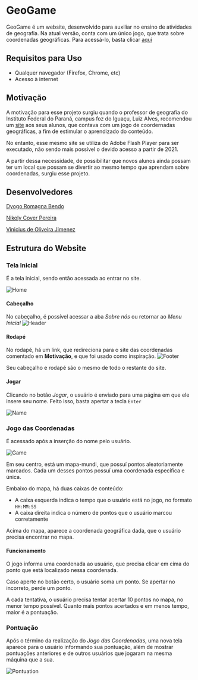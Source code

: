# GeoGame
GeoGame é um website, desenvolvido para auxiliar no ensino de atividades de geografia. Na atual versão, conta com um único jogo, que trata sobre coordenadas geográficas. Para acessá-lo, basta clicar [aqui](https://geogame-ifpr.herokuapp.com)

## Requisitos para Uso
- Qualquer navegador (Firefox, Chrome, etc)
- Acesso à internet

## Motivação
A motivação para esse projeto surgiu quando o professor de geografia do Instituto Federal do Paraná, campus foz do Iguaçu, Luiz Alves, recomendou um [site](http://www.geografia7.com/jogo-das-coordenadas-geograacuteficas.html) aos seus alunos, que contava com um jogo de coordernadas geográficas, a fim de estimular o aprendizado do conteúdo.

No entanto, esse mesmo site se utiliza do Adobe  Flash Player para ser executado, não sendo mais possível o devido acesso a partir de 2021. 

A partir dessa necessidade, de possibilitar que novos alunos ainda possam ter um local que possam se divertir ao mesmo tempo que aprendam sobre coordenadas, surgiu esse projeto. 

## Desenvolvedores
[Dyogo Romagna Bendo](https://github.com/DyogoBendo)

[Nikoly Cover Pereira](https://github.com/NikolyCover)

[Vinicius de Oliveira Jimenez](https://github.com/vinniciusJ)

## Estrutura do Website

### Tela Inicial
É a tela inicial, sendo então acessada ao entrar no site. 

![Home](public/assets/images/README/doc-landing-page.jpg)

#### Cabeçalho
No cabeçalho, é possível acessar a aba _Sobre nós_ ou retornar ao _Menu Inicial_
![Header](public/assets/images/README/doc-menu.jpg)

#### Rodapé
No rodapé, há um link, que redireciona para o site das coordenadas comentado em __Motivação__, e que foi usado como inspiração. 
![Footer](public/assets/images/README/doc-footer.png)

Seu cabeçalho e rodapé são o mesmo de todo o restante do site. 

#### Jogar
Clicando no botão _Jogar_, o usuário é enviado para uma página em que ele insere seu nome.
Feito isso, basta apertar a tecla ``` Enter ``` 

![Name](public/assets/images/README/doc-name-page.jpg)

### Jogo das Coordenadas
É acessado após a inserção do nome pelo usuário. 

![Game](public/assets/images/README/doc-world-map.jpg)

Em seu centro, está um mapa-mundi, que possuí pontos aleatoriamente marcados. Cada um desses pontos possuí uma coordenada específica e única. 

Embaixo do mapa, há duas caixas de conteúdo:
- A caixa esquerda indica o tempo que o usuário está no jogo, no formato ```HH:MM:SS```
- A caixa direita indica o número de pontos que o usuário marcou corretamente 

Acima do mapa, aparece a coordenada geográfica dada, que o usuário precisa encontrar no mapa. 

#### Funcionamento 

O jogo informa uma coordenada ao usuário, que precisa clicar em cima do ponto que está localizado nessa coordenada. 

Caso aperte no botão certo, o usuário soma um ponto. Se apertar no incorreto, perde um ponto. 

A cada tentativa, o usuário precisa tentar acertar 10 pontos no mapa, no menor tempo possível. Quanto mais pontos acertados e em menos tempo, maior é a pontuação. 

### Pontuação 
Após o término da realização do _Jogo das Coordenadas_, uma nova tela aparece para o usuário informando sua pontuação, além de mostrar pontuações anteriores e de outros usuários que jogaram na mesma máquina que a sua. 

![Pontuation](public/assets/images/README/doc-results.jpg)
